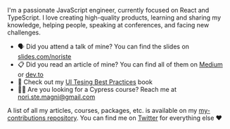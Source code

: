 I'm a passionate JavaScript engineer, currently focused on React and TypeScript.
I love creating high-quality products, learning and sharing my knowledge, helping people, speaking at conferences, and facing new challenges.

- 🗣 Did you attend a talk of mine? You can find the slides on [slides.com/noriste](https://slides.com/noriste)
- 📋 Did you read an article of mine? You can find all of them on [Medium](https://medium.com/@NoriSte) or [dev.to](https://dev.to/noriste)
- 📖 Check out my [UI Tesing Best Practices](https://github.com/NoriSte/ui-testing-best-practices) book
- 👨‍🏫 Are you looking for a Cypress course? Reach me at [nori.ste.magni@gmail.com](mailto:nori.ste.magni@gmail.com)
  
A list of all my articles, courses, packages, etc. is available on my [my-contributions repository](https://github.com/NoriSte/all-my-contributions). You can find me on [Twitter](https://twitter.com/noriste) for everything else ❤️
